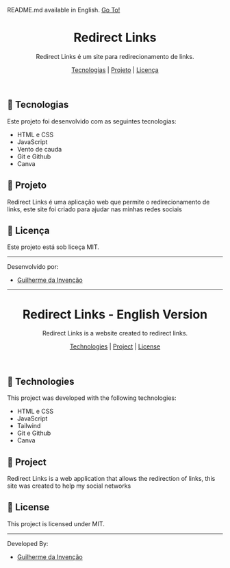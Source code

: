 <p>README.md available in English. <a href="#redirect-links">Go To!</a></p>

<h1 align="center">Redirect Links</h1>

<p align="center">
Redirect Links é um site para redirecionamento de links.
</p>

<p align="center">
  <a href="#-tecnologias">Tecnologias</a> |
  <a href="#-projeto">Projeto</a> |
  <a href="#-licença">Licença</a>
</p>
<br>

## 🔧 Tecnologias

Este projeto foi desenvolvido com as seguintes tecnologias:
- HTML e CSS
- JavaScript
- Vento de cauda
- Git e Github
- Canva

## 📖 Projeto

Redirect Links é uma aplicação web que permite o redirecionamento de links, este site foi criado para ajudar nas minhas redes sociais

## 🔐 Licença

Este projeto está sob liceça MIT.

---

Desenvolvido por:
- [Guilherme da Invenção](https://github.com/invencaosts)

---

<h1 align="center">Redirect Links - English Version</h1>

<p align="center">
Redirect Links is a website created to redirect links.
</p>

<p align="center">
  <a href="#-technologies">Technologies</a> |
  <a href="#-project">Project</a> |
  <a href="#-license">License</a>
</p>
<br>

## 🔧 Technologies

This project was developed with the following technologies:
- HTML e CSS
- JavaScript
- Tailwind
- Git e Github
- Canva

## 📖 Project

Redirect Links is a web application that allows the redirection of links, this site was created to help my social networks

## 🔐 License

This project is licensed under MIT.

---

Developed By: 
- [Guilherme da Invenção](https://github.com/invencaosts)
